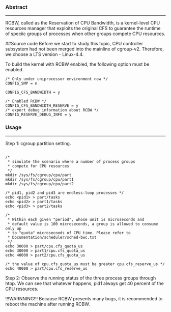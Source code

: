 ### Abstract
<hr />

RCBW, called as the Reservation of CPU Bandwidth, is a kernel-level CPU resources manager that exploits the original
CFS to guarantee the runtime of speciic groups of processes when other groups compete CPU resources.


##Source code
Before we start to study this topic, CPU controller subsystem had not been merged into the mainline of cgroup-v2. Therefore, we choose a LTS version - Linux-4.4.

To build the kernel with RCBW enabled, the following option must be enabled.
~~~
/* Only under uniprocessor environment now */
CONFIG_SMP = n

CONFIG_CFS_BANDWIDTH = y

/* Enabled RCBW */
CONFIG_CFS_BANDWIDTH_RESERVE = y
/* export debug information about RCBW */
CONFIG_RESERVE_DEBUG_INFO = y
~~~

### Usage
<hr />

Step 1: cgroup 	partition setting.

~~~

/*
 * simulate the scenario where a number of process groups
 * compete for CPU resources
 */
mkdir /sys/fs/cgroup/cpu/part
mkdir /sys/fs/cgroup/cpu/part1
mkdir /sys/fs/cgroup/cpu/part2

/* pid1, pid2 and pid3 are endless-loop processes */
echo <pid1> > part/tasks
echo <pid2> > part1/tasks
echo <pid3> > part2/tasks

/*  
 * Within each given "period", whose unit is microseconds and
 * default value is 100 microseconds, a group is allowed to consume only up
 * to "quota" microseconds of CPU time. Please refer to
 * Documentation/scheduler/sched-bwc.txt
 */
echo 30000 > part/cpu.cfs_quota_us
echo 30000 > part1/cpu.cfs_quota_us
echo 40000 > part2/cpu.cfs_quota_us

/* the value of cpu.cfs_quota_us must be greater cpu.cfs_reserve_us */
echo 40000 > part/cpu.cfs_reserve_us

~~~


Step 2: Observe the running status of the three process groups through htop. We can see that whatever happens, pid1 always get 40 percent of the CPU resources.

!!!WARNNING!!! Because RCBW presents many bugs, it is recommended to reboot the machine after running RCBW.
